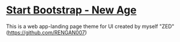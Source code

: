 # [Start Bootstrap - New Age](https://startbootstrap.com/theme/new-age/)

This is a web app-landing page theme for UI created by myself "ZED" (https://github.com/RENGAN007)


